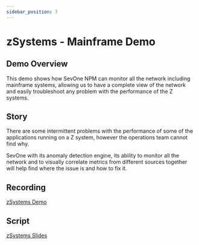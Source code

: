 ```yaml
---
sidebar_position: 7
---
```


# zSystems - Mainframe Demo

## Demo Overview

This demo shows how SevOne NPM can monitor all the network including mainframe systems, allowing us to have a complete view of the network and easily troubleshoot any problem with the performance of the Z systems.



## Story
 
There are some intermittent problems with the performance of some of the applications running on a Z system, however the operations team cannot find why.

SevOne with its anomaly detection engine, its ability to monitor all the network and to visually correlate metrics from different sources together will help find where the issue is and how to fix it.

## Recording

[zSystems Demo](https://www.youtube.com/watch?v=N95z44zhN-Y&t=7s)

## Script

[zSystems Slides](https://ibm.box.com/s/04irbb1ethke7796y9gtii9gp0j8l6ih)
